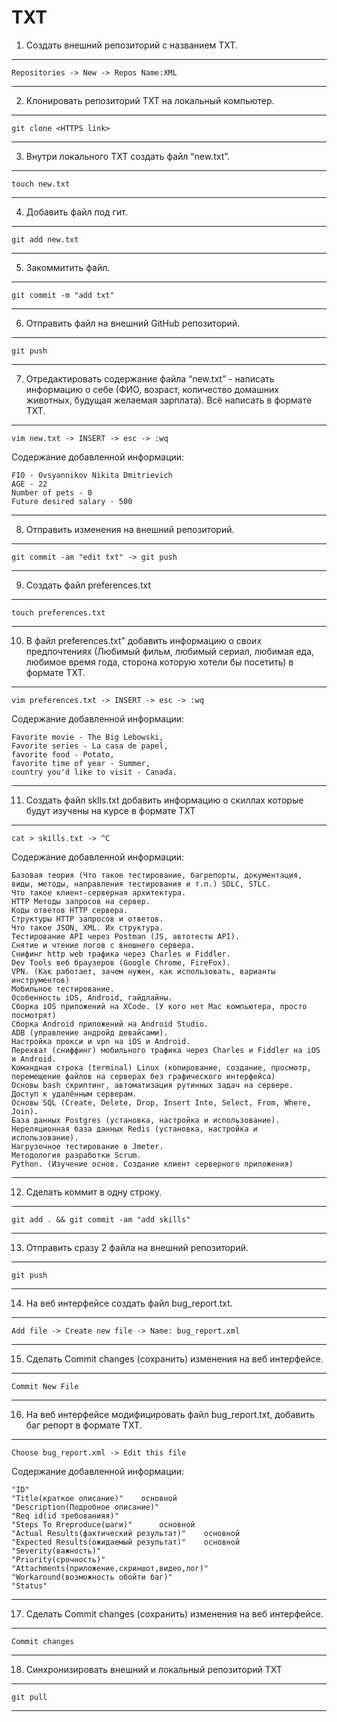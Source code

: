 # TXT

 1. Создать внешний репозиторий c названием TXT.
 ***
 `Repositories -> New -> Repos Name:XML`
 ***
 2. Клонировать репозиторий TXT на локальный компьютер.
***
 `git clone <HTTPS link>`
***
 3. Внутри локального TXT создать файл “new.txt”.
***
`touch new.txt`
***
 4. Добавить файл под гит.
***
`git add new.txt`
***
 5. Закоммитить файл.
***
`git commit -m "add txt"`
***
 6. Отправить файл на внешний GitHub репозиторий.
***
`git push`
***
 7. Отредактировать содержание файла “new.txt” - написать информацию о себе (ФИО, возраст, количество домашних животных, будущая желаемая зарплата). Всё написать в формате TXT.
***
`vim new.txt -> INSERT -> esc -> :wq`

Содержание добавленной информации:
```
FIO - Ovsyannikov Nikita Dmitrievich
AGE - 22
Number of pets - 0
Future desired salary - 500
```
***
 8. Отправить изменения на внешний репозиторий.
***
`git commit -am "edit txt" -> git push`
***
 9. Создать файл preferences.txt
***
`touch preferences.txt`
***
 10. В файл preferences.txt” добавить информацию о своих предпочтениях (Любимый фильм, любимый сериал, любимая еда, любимое время года, сторона которую хотели бы посетить) в формате TXT.
***
`vim preferences.txt -> INSERT -> esc -> :wq`

Содержание добавленной информации:
```
Favorite movie - The Big Lebowski,
Favorite series - La casa de papel,
favorite food - Potato,
favorite time of year - Summer,
country you'd like to visit - Canada.
```
***
 11. Создать файл sklls.txt добавить информацию о скиллах которые будут изучены на курсе в формате TXT
***
`cat > skills.txt -> ^C`

Содержание добавленной информации:
```
Базовая теория (Что такое тестирование, багрепорты, документация, виды, методы, направления тестирования и т.п.) SDLC, STLC.
Что такое клиент-серверная архитектура.
HTTP Методы запросов на сервер.
Коды ответов HTTP сервера.
Структуры HTTP запросов и ответов.
Что такое JSON, XML. Их структура.
Тестирование API через Postman (JS, автотесты API).
Снятие и чтение логов c внешнего сервера.
Снифинг http web трафика через Charles и Fiddler.
Dev Tools веб браузеров (Google Chrome, FireFox).
VPN. (Как работает, зачем нужен, как использовать, варианты инструментов)
Мобильное тестирование.
Особенность iOS, Android, гайдлайны.
Сборка iOS приложений на XCode. (У кого нет Mac компьютера, просто посмотрят)
Сборка Android приложений на Android Studio.
ADB (управление андройд девайсами).
Настройка прокси и vpn на iOS и Android.
Перехват (сниффинг) мобильного трафика через Charles и Fiddler на iOS и Android.
Командная строка (terminal) Linux (копирование, создание, просмотр, перемещение файлов на серверах без графического интерфейса)
Основы bash скриптинг, автоматизация рутинных задач на сервере.
Доступ к удалённым серверам.
Основы SQL (Create, Delete, Drop, Insert Into, Select, From, Where, Join).
База данных Postgres (установка, настройка и использование).
Нереляционная база данных Redis (установка, настройка и использование).
Нагрузочное тестирование в Jmeter.
Методология разработки Scrum.
Python. (Изучение основ. Создание клиент серверного приложения)
```
***
 12. Сделать коммит в одну строку.
***
`git add . && git commit -am "add skills"`
***
 13. Отправить сразу 2 файла на внешний репозиторий.
***
`git push`
***
 14. На веб интерфейсе создать файл bug_report.txt.
***
`Add file -> Create new file -> Name: bug_report.xml`
***
 15. Сделать Commit changes (сохранить) изменения на веб интерфейсе.
***
`Commit New File`
***
 16. На веб интерфейсе модифицировать файл bug_report.txt, добавить баг репорт в формате TXT.
***
`Choose bug_report.xml -> Edit this file`

Содержание добавленной информации:
```
"ID"
"Title(краткое описание)"    основной
"Description(Подробное описание)"
"Req id(id требованияя)"
"Steps To Rreproduce(шаги)"      основной
"Actual Results(фактический результат)"    основной
"Expected Results(ожидаемый результат)"    основной
"Severity(важность)"
"Priority(срочность)"
"Attachments(приложение,скриншот,видео,лог)"
"Workaround(возможность обойти баг)"
"Status"
```
***
 17. Сделать Commit changes (сохранить) изменения на веб интерфейсе.
***
`Commit changes`
***
 18. Синхронизировать внешний и локальный репозиторий TXT
***
`git pull`
***
